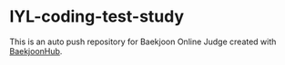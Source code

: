 # IYL-coding-test-study
This is an auto push repository for Baekjoon Online Judge created with [BaekjoonHub](https://github.com/BaekjoonHub/BaekjoonHub).
